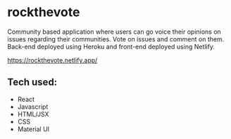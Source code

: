 # rockthevote
Community based application where users can go voice their opinions on issues regarding their communities. Vote on issues and comment on them. Back-end deployed
using Heroku and front-end deployed using Netlify.

https://rockthevote.netlify.app/

## Tech used:
- React
- Javascript
- HTML/JSX
- CSS
- Material UI
